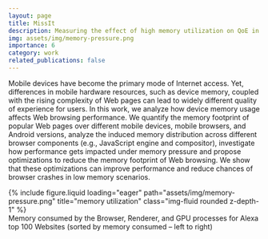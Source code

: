 ```yaml
---
layout: page
title: MissIt
description: Measuring the effect of high memory utilization on QoE in low-end mobile devices
img: assets/img/memory-pressure.png
importance: 6
category: work
related_publications: false
---
```


Mobile devices have become the primary mode of Internet access. Yet, differences in mobile hardware resources, such as device memory, coupled with the rising complexity of Web pages can lead to widely different quality of experience for users. In this work, we analyze how device memory usage affects Web browsing performance. We quantify the memory footprint of popular Web pages over different mobile devices, mobile browsers, and Android versions, analyze the induced memory distribution across different browser components (e.g., JavaScript engine and compositor), investigate how performance gets impacted under memory pressure and propose optimizations to reduce the memory footprint of Web browsing. We show that these optimizations can improve performance and reduce chances of browser crashes in low memory scenarios.

<div class="row">
    <div class="col-sm mt-3 mt-md-0">
        {% include figure.liquid loading="eager" path="assets/img/memory-pressure.png" title="memory utilization" class="img-fluid rounded z-depth-1" %}
    </div>
</div>
<div class="caption">
    Memory consumed by the Browser, Renderer, and GPU processes for Alexa top 100 Websites (sorted by memory consumed – left to right)
</div>
